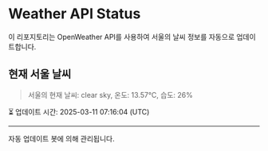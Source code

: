 
# Weather API Status

이 리포지토리는 OpenWeather API를 사용하여 서울의 날씨 정보를 자동으로 업데이트합니다.

## 현재 서울 날씨
> 서울의 현재 날씨: clear sky, 온도: 13.57°C, 습도: 26%

⏳ 업데이트 시간: 2025-03-11 07:16:04 (UTC)

---
자동 업데이트 봇에 의해 관리됩니다.
